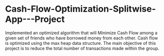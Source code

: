 # Cash-Flow-Optimization-Splitwise-App---Project

Implemented an optimized algorithm that will Minimize Cash Flow among a given set of friends who have borrowed money from each other. Cash flow is optimized using the max heap data structure. The main objective of this project is to reduce the total number of transactions made within the group.
